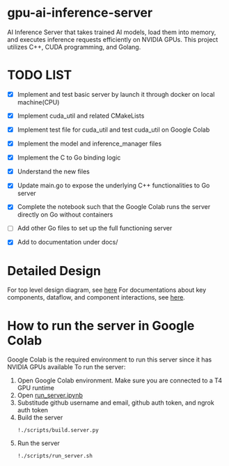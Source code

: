 # gpu-ai-inference-server
AI Inference Server that takes trained AI models, load them into memory, and executes inference requests efficiently on NVIDIA GPUs. This project utilizes C++, CUDA programming, and Golang.

# TODO LIST
- [x] Implement and test basic server by launch it through docker on local machine(CPU)
- [x] Implement cuda_util and related CMakeLists 
- [x] Implement test file for cuda_util and test cuda_util on Google Colab
- [x] Implement the model and inference_manager files
- [x] Implement the C to Go binding logic
- [x] Understand the new files
- [x] Update main.go to expose the underlying C++ functionalities to Go server
- [x] Complete the notebook such that the Google Colab runs the server directly on Go without containers
- [ ] Add other Go files to set up the full functioning server
- [x] Add to documentation under docs/


# Detailed Design
For top level design diagram, see [here](./docs/design_diagram.md)
For documentations about key components, dataflow, and component interactions, see [here](./docs/design.md).

# How to run the server in Google Colab
Google Colab is the required environment to run this server since it has NVIDIA GPUs available
To run the server:
1. Open Google Colab environment. Make sure you are connected to a T4 GPU runtime
2. Open [run_server.ipynb](./docs/run_server.ipynb)
3. Substitude github username and email, github auth token, and ngrok auth token
4. Build the server
   ```
   !./scripts/build.server.py
   ```
5. Run the server
   ```
   !./scripts/run_server.sh
   ```
